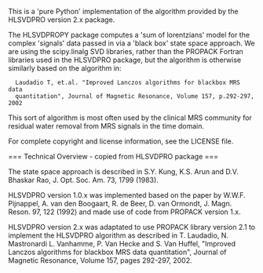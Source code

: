 
This is a 'pure Python' implementation of the algorithm provided by the 
HLSVDPRO version 2.x package. 

The HLSVDPROPY package computes a 'sum of lorentzians' model for the complex 
'signals' data passed in via a 'black box' state space approach. We are using 
the scipy.linalg SVD libraries, rather than the PROPACK Fortran libraries used
in the HLSVDPRO package, but the algorithm is otherwise similarly based on the 
algorithm in:

      Laudadio T, et.al. "Improved Lanczos algorithms for blackbox MRS data 
      quantitation", Journal of Magnetic Resonance, Volume 157, p.292-297, 2002

This sort of algorithm is most often used by the clinical MRS community for 
residual water removal from MRS signals in the time domain. 

For complete copyright and license information, see the LICENSE file.


=== Technical Overview - copied from HLSVDPRO package ===

The state space approach is described in S.Y. Kung, K.S. Arun and D.V. Bhaskar
Rao, J. Opt. Soc. Am. 73, 1799 (1983).

HLSVDPRO version 1.0.x was implemented based on the paper by W.W.F. Pijnappel, 
A. van den Boogaart, R. de Beer, D. van Ormondt, J. Magn. Reson. 97, 122 (1992)
and made use of code from PROPACK version 1.x.

HLSVDPRO version 2.x was adaptated to use PROPACK library version 2.1 to 
implement the HLSVDPRO algorithm as described in T. Laudadio, N. Mastronardi
L. Vanhamme, P. Van Hecke and S. Van Huffel, "Improved Lanczos algorithms for 
blackbox MRS data quantitation", Journal of Magnetic Resonance, Volume 157, 
pages 292-297, 2002. 

